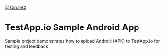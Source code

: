 [![CircleCI](https://circleci.com/gh/Jianbo-Zhu/testapp-android-sample/tree/main.svg?style=svg)](https://circleci.com/gh/Jianbo-Zhu/testapp-android-sample/tree/main)

# TestApp.io Sample Android App

Sample project demonstrates how to upload Android (APK) to TestApp.io for testing and feedback
